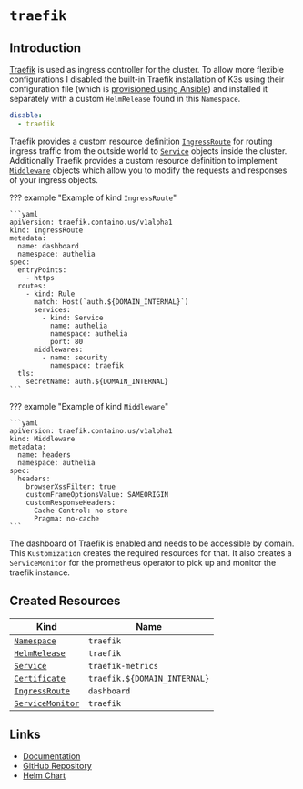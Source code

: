 # `traefik`

## Introduction

[Traefik](https://traefik.io/traefik/) is used as ingress controller for the cluster. To allow more flexible configurations I disabled the built-in Traefik installation of K3s using their configuration file (which is [provisioned using Ansible](/provisioning/)) and installed it separately with a custom `HelmRelease` found in this `Namespace`.

```yaml title="/etc/rancher/k3s/config.yaml"
disable:
  - traefik
```

Traefik provides a custom resource definition [`IngressRoute`](https://doc.traefik.io/traefik/routing/providers/kubernetes-crd/#kind-ingressroute) for routing ingress traffic from the outside world to [`Service`](https://kubernetes.io/docs/reference/kubernetes-api/service-resources/service-v1/) objects inside the cluster. Additionally Traefik provides a custom resource definition to implement [`Middleware`](https://doc.traefik.io/traefik/routing/providers/kubernetes-crd/#kind-middleware) objects which allow you to modify the requests and responses of your ingress objects.

??? example "Example of kind `IngressRoute`"

    ```yaml
    apiVersion: traefik.containo.us/v1alpha1
    kind: IngressRoute
    metadata:
      name: dashboard
      namespace: authelia
    spec:
      entryPoints:
        - https
      routes:
        - kind: Rule
          match: Host(`auth.${DOMAIN_INTERNAL}`)
          services:
            - kind: Service
              name: authelia
              namespace: authelia
              port: 80
          middlewares:
            - name: security
              namespace: traefik
      tls:
        secretName: auth.${DOMAIN_INTERNAL}
    ```

??? example "Example of kind `Middleware`"

    ```yaml
    apiVersion: traefik.containo.us/v1alpha1
    kind: Middleware
    metadata:
      name: headers
      namespace: authelia
    spec:
      headers:
        browserXssFilter: true
        customFrameOptionsValue: SAMEORIGIN
        customResponseHeaders:
          Cache-Control: no-store
          Pragma: no-cache
    ```

The dashboard of Traefik is enabled and needs to be accessible by domain. This `Kustomization` creates the required resources for that. It also creates a `ServiceMonitor` for the prometheus operator to pick up and monitor the traefik instance.

## Created Resources

| Kind                                    | Name                |
| --------------------------------------- | ------------------- |
| [`Namespace`][ref-namespace]            | `traefik`           |
| [`HelmRelease`][ref-helm-release]       | `traefik`           |
| [`Service`][ref-service]                | `traefik-metrics`   |
| [`Certificate`][ref-certificate]        | `traefik.${DOMAIN_INTERNAL}` |
| [`IngressRoute`][ref-ingress-route]     | `dashboard`         |
| [`ServiceMonitor`][ref-service-monitor] | `traefik`           |

[ref-namespace]: https://kubernetes.io/docs/reference/kubernetes-api/cluster-resources/namespace-v1/
[ref-helm-release]: https://fluxcd.io/docs/components/helm/helmreleases/
[ref-service]: https://kubernetes.io/docs/reference/kubernetes-api/service-resources/service-v1/
[ref-certificate]: https://cert-manager.io/docs/reference/api-docs/#cert-manager.io/v1.Certificate
[ref-ingress-route]: https://doc.traefik.io/traefik/routing/providers/kubernetes-crd/#kind-ingressroute
[ref-service-monitor]: https://prometheus-operator.dev/docs/operator/api/#servicemonitor

## Links

- [Documentation](https://doc.traefik.io/traefik/)
- [GitHub Repository](https://github.com/traefik/traefik/)
- [Helm Chart](https://github.com/traefik/traefik-helm-chart/)

